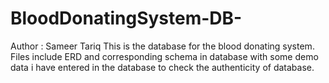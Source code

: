 # BloodDonatingSystem-DB-
Author : Sameer Tariq
This is the database for the blood donating system.
<br>
Files include ERD and corresponding schema in database with some demo data i have entered in the database to check the authenticity of database.

